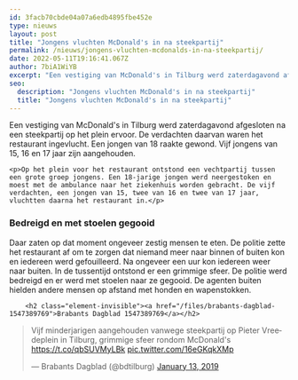 ```yaml
---
id: 3facb70cbde04a07a6edb4895fbe452e
type: nieuws
layout: post
title: "Jongens vluchten McDonald's in na steekpartij"
permalink: /nieuws/jongens-vluchten-mcdonalds-in-na-steekpartij/
date: 2022-05-11T19:16:41.067Z
author: 7biA1WiYB
excerpt: "Een vestiging van McDonald's in Tilburg werd zaterdagavond afgesloten na een steekpartij op het plein ervoor. De verdachten daarvan waren het restaurant ingevlucht. Een jongen van 18 raakte gewond. Vijf jongens van 15, 16 en 17 jaar zijn aangehouden.  "
seo:
  description: "Jongens vluchten McDonald's in na steekpartij"
  title: "Jongens vluchten McDonald's in na steekpartij"
---
```

Een vestiging van McDonald's in Tilburg werd zaterdagavond afgesloten na een steekpartij op het plein ervoor. De verdachten daarvan waren het restaurant ingevlucht. Een jongen van 18 raakte gewond. Vijf jongens van 15, 16 en 17 jaar zijn aangehouden.  

    <p>Op het plein voor het restaurant ontstond een vechtpartij tussen een grote groep jongens. Een 18-jarige jongen werd neergestoken en moest met de ambulance naar het ziekenhuis worden gebracht. De vijf verdachten, een jongen van 15, twee van 16 en twee van 17 jaar, vluchtten daarna het restaurant in.</p>
<h3>Bedreigd en met stoelen gegooid</h3>
<p>Daar zaten op dat moment ongeveer zestig mensen te eten. De politie zette het restaurant af om te zorgen dat niemand meer naar binnen of buiten kon en iedereen werd gefouilleerd. Na ongeveer een uur kon iedereen weer naar buiten. In de tussentijd ontstond er een grimmige sfeer. De politie werd bedreigd en er werd met stoelen naar ze gegooid. De agenten buiten hielden andere mensen op afstand met honden en wapenstokken.</p>
<p><div class="media media-element-container media-default"><div id="file-535853" class="file file-document file-text-oembed">

        <h2 class="element-invisible"><a href="/files/brabants-dagblad-1547389769">Brabants Dagblad 1547389769</a></h2>
    
  
  <div class="content">
    
<blockquote class="twitter-tweet" data-width="550"><p lang="nl" dir="ltr">Vijf minderjarigen aangehouden vanwege steekpartij op Pieter Vreedeplein in Tilburg, grimmige sfeer rondom McDonald&#39;s <a href="https://t.co/qbSUVMyLBk">https://t.co/qbSUVMyLBk</a> <a href="https://t.co/16eGKqkXMp">pic.twitter.com/16eGKqkXMp</a></p>&mdash; Brabants Dagblad (@bdtilburg) <a href="https://twitter.com/bdtilburg/status/1084369599976505344?ref_src=twsrc%5Etfw">January 13, 2019</a></blockquote>
<script async="" src="https://platform.twitter.com/widgets.js" charset="utf-8"></script>
  </div>

  
</div>
</div>  

